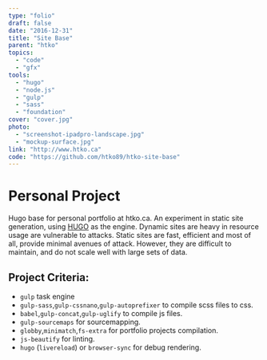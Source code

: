 ```yaml
---
type: "folio"
draft: false
date: "2016-12-31"
title: "Site Base"
parent: "htko"
topics:
  - "code"
  - "gfx"
tools:
  - "hugo"
  - "node.js"
  - "gulp"
  - "sass"
  - "foundation"
cover: "cover.jpg"
photo:
  - "screenshot-ipadpro-landscape.jpg"
  - "mockup-surface.jpg"
link: "http://www.htko.ca"
code: "https://github.com/htko89/htko-site-base"
---
```

# Personal Project
Hugo base for personal portfolio at htko.ca. An experiment in static site generation, using [HUGO](http://gohugo.io/) as the engine. Dynamic sites are heavy in resource usage are vulnerable to attacks. Static sites are fast, efficient and most of all, provide minimal avenues of attack. However, they are difficult to maintain, and do not scale well with large sets of data.

## Project Criteria:
* `gulp` task engine
* `gulp-sass`,`gulp-cssnano`,`gulp-autoprefixer` to compile scss files to css.
* `babel`,`gulp-concat`,`gulp-uglify` to compile js files.
* `gulp-sourcemaps` for sourcemapping.
* `globby`,`minimatch`,`fs-extra` for portfolio projects compilation.
* `js-beautify` for linting.
* `hugo` (`livereload`) or `browser-sync` for debug rendering.
